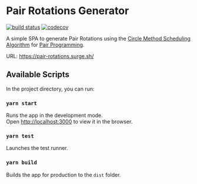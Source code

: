 # Pair Rotations Generator

[![build status](https://github.com/mubashwer/pair-rotations-generator/actions/workflows/build.yml/badge.svg)](https://github.com/Mubashwer/pair-rotations-generator/actions/workflows/build.yml)
[![codecov](https://codecov.io/gh/Mubashwer/pair-rotations-generator/branch/main/graph/badge.svg?token=UQKHK6MUGZ)](https://codecov.io/gh/Mubashwer/pair-rotations-generator)

A simple SPA to generate Pair Rotations using the [Circle Method Scheduling Algorithm](https://en.wikipedia.org/wiki/Round-robin_tournament#Circle_method) for [Pair Programming](https://martinfowler.com/articles/on-pair-programming.html).

URL: https://pair-rotations.surge.sh/

## Available Scripts

In the project directory, you can run:

### `yarn start`

Runs the app in the development mode.\
Open [http://localhost:3000](http://localhost:3000) to view it in the browser.

### `yarn test`

Launches the test runner.

### `yarn build`

Builds the app for production to the `dist` folder.
